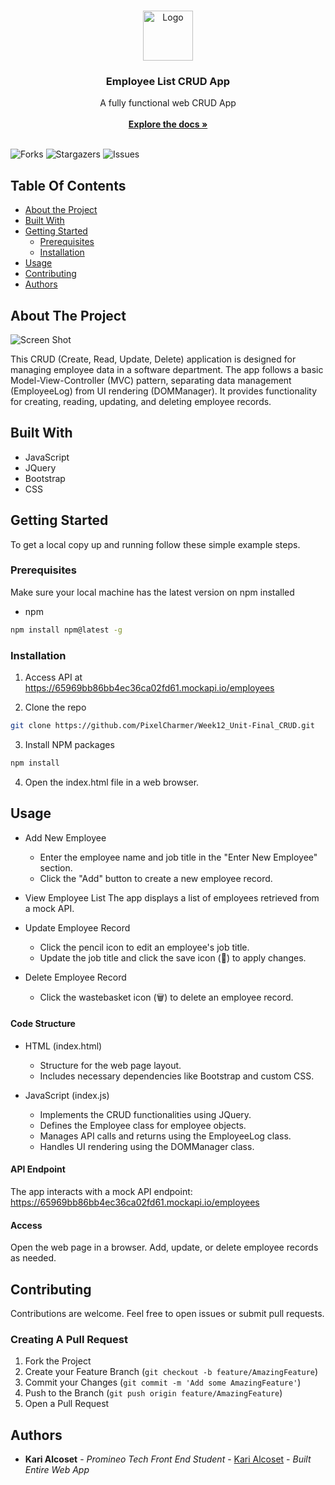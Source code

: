 <br/>
<p align="center">
  <a href="https://github.com/PixelCharmer/Week12_Unit-Final_CRUD">
    <img src="https://github.com/PixelCharmer/Week12_Unit-Final_CRUD/assets/145899504/84173e0f-834f-49d5-b707-0fc705c74f3c" alt="Logo" width="80" height="80">
  </a>

  <h3 align="center">Employee List CRUD App</h3>

  <p align="center">
    A fully functional web CRUD App
    <br/>
    <br/>
    <a href="https://github.com/PixelCharmer/Week12_Unit-Final_CRUD"><strong>Explore the docs »</strong></a>
    <br/>
    <br/>
  </p>
</p>

![Forks](https://img.shields.io/github/forks/PixelCharmer/Week12_Unit-Final_CRUD?style=social) ![Stargazers](https://img.shields.io/github/stars/PixelCharmer/Week12_Unit-Final_CRUD?style=social) ![Issues](https://img.shields.io/github/issues/PixelCharmer/Week12_Unit-Final_CRUD) 

## Table Of Contents

* [About the Project](#about-the-project)
* [Built With](#built-with)
* [Getting Started](#getting-started)
  * [Prerequisites](#prerequisites)
  * [Installation](#installation)
* [Usage](#usage)
* [Contributing](#contributing)
* [Authors](#authors)

## About The Project

![Screen Shot](https://github.com/PixelCharmer/Week12_Unit-Final_CRUD/assets/145899504/f8046762-fc8b-4b26-aeaa-3c293c9c9c51)

This CRUD (Create, Read, Update, Delete) application is designed for managing employee data in a software department. The app follows a basic Model-View-Controller (MVC) pattern, separating data management (EmployeeLog) from UI rendering (DOMManager). It provides functionality for creating, reading, updating, and deleting employee records.

## Built With

* JavaScript
* JQuery
* Bootstrap
* CSS

## Getting Started

To get a local copy up and running follow these simple example steps.

### Prerequisites

Make sure your local machine has the latest version on npm installed 

* npm

```sh
npm install npm@latest -g
```

### Installation

1. Access API at https://65969bb86bb4ec36ca02fd61.mockapi.io/employees

2. Clone the repo

```sh
git clone https://github.com/PixelCharmer/Week12_Unit-Final_CRUD.git
```

3. Install NPM packages

```sh
npm install
```

4. Open the index.html file in a web browser.

## Usage


* Add New Employee
  * Enter the employee name and job title in the "Enter New Employee" section.
  * Click the "Add" button to create a new employee record.


* View Employee List
The app displays a list of employees retrieved from a mock API.

* Update Employee Record
  * Click the pencil icon to edit an employee's job title.
  * Update the job title and click the save icon (💾) to apply changes.

* Delete Employee Record
  * Click the wastebasket icon (🗑️) to delete an employee record.


#### Code Structure
* HTML (index.html)
  * Structure for the web page layout.
  * Includes necessary dependencies like Bootstrap and custom CSS.

* JavaScript (index.js)
  * Implements the CRUD functionalities using JQuery.
  * Defines the Employee class for employee objects.
  * Manages API calls and returns using the EmployeeLog class.
  * Handles UI rendering using the DOMManager class.

#### API Endpoint
The app interacts with a mock API endpoint: https://65969bb86bb4ec36ca02fd61.mockapi.io/employees

#### Access
Open the web page in a browser.
Add, update, or delete employee records as needed.

## Contributing

Contributions are welcome. Feel free to open issues or submit pull requests.

### Creating A Pull Request

1. Fork the Project
2. Create your Feature Branch (`git checkout -b feature/AmazingFeature`)
3. Commit your Changes (`git commit -m 'Add some AmazingFeature'`)
4. Push to the Branch (`git push origin feature/AmazingFeature`)
5. Open a Pull Request

## Authors

* **Kari Alcoset** - *Promineo Tech Front End Student* - [Kari Alcoset](https://github.com/PixelCharmer) - *Built Entire Web App*
